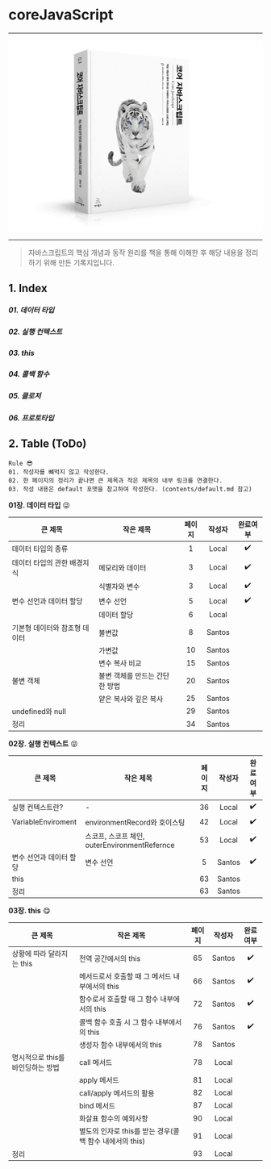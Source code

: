 # coreJavaScript
---
<p align="center">
    <img src="/image/main.png">
</p>

---
> 자바스크립트의 핵심 개념과 동작 원리를 책을 통해 이해한 후 해당 내용을 정리하기 위해 만든 기록지입니다.

## 1. Index
##### 01. 데이터 타입 
##### 02. 실행 컨텍스트
##### 03. this
##### 04. 콜백 함수
##### 05. 클로저
##### 06. 프로토타입

## 2. Table (ToDo)
```
Rule 😎
01. 작성자를 뺴먹지 않고 작성한다. 
02. 한 페이지의 정리가 끝나면 큰 제목과 작은 제목의 내부 링크를 연결한다. 
03. 작성 내용은 default 포맷을 참고하여 작성한다. (contents/default.md 참고)
```
__01장.  데이터 타입__ 😜

| <center>큰 제목</center> | <center>작은 제목</center>| <center>페이지</center> | <center>작성자</center> | <center>완료여부</center>
| -------- | ----------------- | :--------: | :--------: | :--------: |
| 데이터 타입의 종류 |  | 1 | Local | :heavy_check_mark: |
| 데이터 타입의 관한 배경지식 | 메모리와 데이터 | 3 | Local | :heavy_check_mark: |
|  | 식별자와 변수 | 3 | Local | :heavy_check_mark: |
| 변수 선언과 데이터 할당  | 변수 선언 | 5 | Local | :heavy_check_mark: |
|  | 데이터 할당 | 6 | Local | |
| 기본형 데이터와 참조형 데이터 | 불변값 | 8 | Santos | |
|  | 가변값 | 10 | Santos | |
|  | 변수 복사 비교 | 15 | Santos | |
| 불변 객체 | 불변 객체를 만드는 간단한 방법 | 20 | Santos | |
|  | 얕은 복사와 깊은 복사 | 25 | Santos | |
| undefined와 null | | 29 | Santos | |
| 정리 | | 34 | Santos | |


__02장.  실행 컨텍스트__ 😝

| <center>큰 제목</center> | <center>작은 제목</center>| <center>페이지</center> | <center>작성자</center> | <center>완료여부</center>
| -------- | ----------------- | :--------: | :--------: | :--------: |
| 실행 컨텍스트란? | - | 36 | Local | :heavy_check_mark: |
| VariableEnviroment | environmentRecord와 호이스팅 | 42 | Local | :heavy_check_mark: |
|  | 스코프, 스코프 체인, outerEnvironmentRefernce | 53 | Local | :heavy_check_mark: |
| 변수 선언과 데이터 할당  | 변수 선언 | 5 | Santos | :heavy_check_mark: |
| this |  | 63 | Santos | |
| 정리 | | 63 | Santos | |


__03장.  this__ 😋

| <center>큰 제목</center> | <center>작은 제목</center>| <center>페이지</center> | <center>작성자</center> | <center>완료여부</center>
| -------- | ----------------- | :--------: | :--------: | :--------: |
| 상황에 따라 달라지는 this | 전역 공간에서의 this | 65 | Santos | :heavy_check_mark: |
|  | 메서드로서 호출할 때 그 메서드 내부에서의 this | 66 | Santos | :heavy_check_mark: |
|  | 함수로서 호출할 때 그 함수 내부에서의 this | 72 | Santos | :heavy_check_mark: |
|  | 콜백 함수 호출 시 그 함수 내부에서의 this | 76 | Santos | :heavy_check_mark: |
|  | 생성자 함수 내부에서의 this | 78 | Santos | |
| 명시적으로 this를 바인딩하는 방법 | call 메서드 | 78 | Local | |
|  | apply 메서드 | 81 | Local | |
|  | call/apply 메서드의 활용 | 82 | Local | |
|  | bind 메서드 | 87 | Local | |
|  | 화살표 함수의 예외사항 | 90 | Local | |
|  | 별도의 인자로 this를 받는 경우(콜백 함수 내에서의 this) | 91 | Local | |
| 정리 |  | 93 | Local | |
